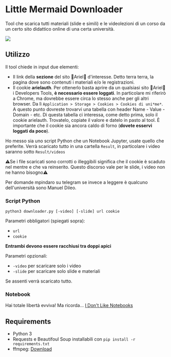 # Little Mermaid Downloader

Tool che scarica tutti materiali (slide e simili) e le videolezioni di un corso da un certo sito didattico online di una certa università.


![](https://thumbs-prod.si-cdn.com/YVaC3lqx4bk9jPIThb-0RJnKbbw=/800x600/filters:no_upscale()/https://public-media.si-cdn.com/filer/26/34/26349ee5-df4d-4595-8d77-674a8ef40fc0/t03pxm.jpg)
## Utilizzo

Il tool chiede in input due elementi:
- Il link della **sezione** del sito  🧜Ariel🧜 d'interesse. Detto terra terra, la pagina dove sono contenuti i materiali e/o le registrazioni.
- Il cookie **arielauth**. Per ottenerlo basta aprire da un qualsiasi sito 🧜Ariel🧜 i Developers Tools, **è necessario essere loggati**. In particolare mi riferirò a Chrome, ma dovrebbe essere circa lo stesso anche per gli altri browser. Da lì ```Application > Storage > Cookies > Cookies di uni*me*```. A questo punto dovreste trovarvi una tabella con header Name - Value - Domain - etc. Di questa tabella ci interessa, come detto prima, solo il cookie arielauth. Trovatelo, copiate il valore e datelo in pasto al tool. È importante che il cookie sia ancora caldo di forno (**dovete esservi loggati da poco**).

Ho messo sia uno script Python che un Notebook Jupyter, usate quello che preferite. Verrà scaricato tutto in una cartella ```Result```, in particolare i video saranno sotto ```Result/videos```

⚠️Se i file scaricati sono corrotti o illeggibili significa che il cookie è scaduto nel mentre e che va reinserito. Questo discorso vale per le slide, i video non ne hanno bisogno⚠️

Per domande mpindaro su telegram se invece a leggere è qualcuno dell'università sono Manuel Dileo.

### Script Python
```python3 downloader.py [-video] [-slide] url cookie```

Parametri obbligatori (spiegati sopra):
- ```url``` 
- ```cookie```

**Entrambi devono essere racchiusi tra doppi apici**

Parametri opzionali:
- ```-video``` per scaricare solo i video
- ```-slide``` per scaricare solo slide e materiali

Se assenti verrà scaricato tutto. 

### Notebook
Hai totale libertà evviva! Ma ricorda... [I Don't Like Notebooks](https://docs.google.com/presentation/d/1n2RlMdmv1p25Xy5thJUhkKGvjtV-dkAIsUXP-AL4ffI/edit#slide=id.g362da58057_0_1)


## Requirements

- Python 3
- Requests e Beautifoul Soup installabili con ```pip install -r requirements.txt```
- ffmpeg: [Download](https://www.ffmpeg.org/download.html)

